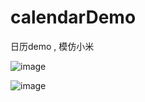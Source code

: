 # calendarDemo
日历demo , 模仿小米

![image](https://github.com/shaohuaguo/calendar/Screenshot_01.png)  

![image](https://github.com/shaohuaguo/calendar/Screenshot_02.png)  